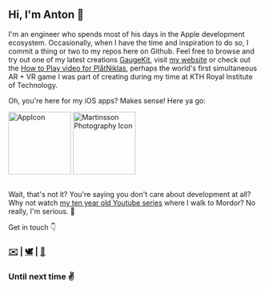 ## Hi, I'm Anton 👋

I'm an engineer who spends most of his days in the Apple development ecosystem. Occasionally, when I have the time and inspiration to do so, I commit a thing or two to my repos here on Github. 
Feel free to browse and try out one of my latest creations [GaugeKit](https://github.com/antonmartinsson/GaugeKit), visit [my website](https://antonmartinsson.com) or check out the [How to Play video for PlåtNiklas](https://www.youtube.com/watch?v=6-X0B4tnFPs), perhaps the world's first simultaneous AR + VR game I was part of creating during my time at KTH Royal Institute of Technology. 

Oh, you're here for my iOS apps? Makes sense! Here ya go:

<div style="display: flex; flex-direction: row;">
  <a href="https://apps.apple.com/se/app/cryptoverview/id1578673077?l=en">
  <img width="125" alt="AppIcon" src="https://user-images.githubusercontent.com/26867402/153302451-20ba9da7-9576-463d-b528-26cb05c52f08.png">
</a>
&nbsp
<a href="https://apps.apple.com/se/app/martinsson-photography/id1451348954?l=en">
  <img width="125" alt="Martinsson Photography Icon" src="https://user-images.githubusercontent.com/26867402/153302463-1c6a9cea-7f89-4021-ae11-ae0d5ae35a5c.png">   </a>
</div>
<br>

Wait, that's not it? You're saying you don't care about development at all? 
<br>Why not watch [my ten year old Youtube series](https://www.youtube.com/watch?v=a6tFNKJKxXY) where I walk to Mordor? No really, I'm serious. 🌋

Get in touch 👇
<h3><a href="mailto:antonm@rtinsson.com" target="_blank">✉️</a> | <a href="https://twitter.com/ntonmartinsson" target="_blank">🕊</a> | <a href="https://www.linkedin.com/in/antonmartinsson" target="_blank">💼</a></h3>
  
### Until next time ✌️
